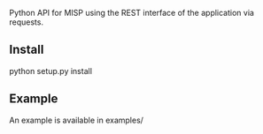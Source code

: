 Python API for MISP using the REST interface of the application via requests.

Install
-------

python setup.py install

Example
-------

An example is available in examples/
